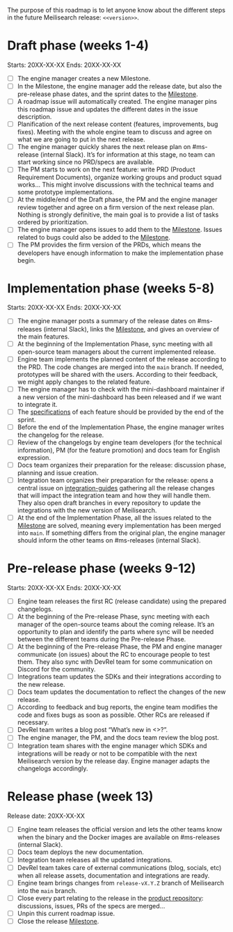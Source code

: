 The purpose of this roadmap is to let anyone know about the different steps in the future Meilisearch release: `<<version>>`.

# Draft phase (weeks 1-4)

Starts: 20XX-XX-XX
Ends: 20XX-XX-XX

- [ ] The engine manager creates a new Milestone.
- [ ] In the Milestone, the engine manager add the release date, but also the pre-release phase dates, and the sprint dates to the [Milestone](https://github.com/meilisearch/meilisearch/milestone/<<milestone_id>>).
- [ ] A roadmap issue will automatically created. The engine manager pins this roadmap issue and updates the different dates in the issue description.
- [ ] Planification of the next release content (features, improvements, bug fixes). Meeting with the whole engine team to discuss and agree on what we are going to put in the next release.
- [ ] The engine manager quickly shares the next release plan on #ms-release (internal Slack). It’s for information at this stage, no team can start working since no PRD/specs are available.
- [ ] The PM starts to work on the next feature: write PRD (Product Requirement Documents), organize working groups and product squad works... This might involve discussions with the technical teams and some prototype implementations.
- [ ] At the middle/end of the Draft phase, the PM and the engine manager review together and agree on a firm version of the next release plan. Nothing is strongly definitive, the main goal is to provide a list of tasks ordered by prioritization.
- [ ] The engine manager opens issues to add them to the [Milestone](https://github.com/meilisearch/meilisearch/milestone/<<milestone_id>>). Issues related to bugs could also be added to the [Milestone](https://github.com/meilisearch/meilisearch/milestone/<<milestone_id>>).
- [ ] The PM provides the firm version of the PRDs, which means the developers have enough information to make the implementation phase begin.

# Implementation phase (weeks 5-8)

Starts: 20XX-XX-XX
Ends: 20XX-XX-XX

- [ ] The engine manager posts a summary of the release dates on #ms-releases (internal  Slack), links the [Milestone](https://github.com/meilisearch/meilisearch/milestone/<<milestone_id>>), and gives an overview of the main features.
- [ ] At the beginning of the Implementation Phase, sync meeting with all open-source team managers about the current implemented release.
- [ ] Engine team implements the planned content of the release according to the PRD. The code changes are merged into the `main` branch. If needed, prototypes will be shared with the users. According to their feedback, we might apply changes to the related feature.
- [ ] The engine manager has to check with the mini-dashboard maintainer if a new version of the mini-dashboard has been released and if we want to integrate it.
- [ ] The [specifications](https://github.com/meilisearch/specifications/pulls) of each feature should be provided by the end of the sprint.
- [ ] Before the end of the Implementation Phase, the engine manager writes the changelog for the release.
- [ ] Review of the changelogs by engine team developers (for the technical information), PM (for the feature promotion) and docs team for English expression.
- [ ] Docs team organizes their preparation for the release: discussion phase, planning and issue creation.
- [ ] Integration team organizes their preparation for the release: opens a central issue on [integration-guides](https://github.com/meilisearch/integration-guides) gathering all the release changes that will impact the integration team and how they will handle them. They also open draft branches in every repository to update the integrations with the new version of Meilisearch.
- [ ] At the end of the Implementation Phase, all the issues related to the [Milestone](https://github.com/meilisearch/meilisearch/milestone/<<milestone_id>>) are solved, meaning every implementation has been merged into `main`. If something differs from the original plan, the engine manager should inform the other teams on #ms-releases (internal Slack).

# Pre-release phase (weeks 9-12)

Starts: 20XX-XX-XX
Ends: 20XX-XX-XX

- [ ] Engine team releases the first RC (release candidate) using the prepared changelogs.
- [ ] At the beginning of the Pre-release Phase, sync meeting with each manager of the open-source teams about the coming release. It’s an opportunity to plan and identify the parts where sync will be needed between the different teams during the Pre-release Phase.
- [ ] At the beginning of the Pre-release Phase, the PM and engine manager communicate (on issues) about the RC to encourage people to test them. They also sync with DevRel team for some communication on Discord for the community.
- [ ] Integrations team updates the SDKs and their integrations according to the new release.
- [ ] Docs team updates the documentation to reflect the changes of the new release.
- [ ] According to feedback and bug reports, the engine team modifies the code and fixes bugs as soon as possible. Other RCs are released if necessary.
- [ ] DevRel team writes a blog post “What’s new in <<version>>?”.
- [ ] The engine manager, the PM, and the docs team review the blog post.
- [ ] Integration team shares with the engine manager which SDKs and integrations will be ready or not to be compatible with the next Meilisearch version by the release day. Engine manager adapts the changelogs accordingly.

# Release phase (week 13)

Release date: 20XX-XX-XX

- [ ] Engine team releases the official version and lets the other teams know when the binary and the Docker images are available on #ms-releases (internal Slack).
- [ ] Docs team deploys the new documentation.
- [ ] Integration team releases all the updated integrations.
- [ ] DevRel team takes care of external communications (blog, socials, etc) when all release assets, documentation and integrations are ready.
- [ ] Engine team brings changes from `release-vX.Y.Z` branch of Meilisearch into the `main` branch.
- [ ] Close every part relating to the release in the [product repository](https://github.com/meilisearch/product/): discussions, issues, PRs of the specs are merged...
- [ ] Unpin this current roadmap issue.
- [ ] Close the release [Milestone](https://github.com/meilisearch/meilisearch/milestone/<<milestone_id>>).
